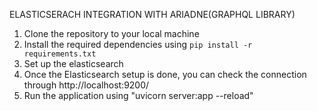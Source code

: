 ELASTICSERACH INTEGRATION WITH ARIADNE(GRAPHQL LIBRARY)

1. Clone the repository to your local machine
2. Install the required dependencies using `pip install -r requirements.txt`
3. Set up the elasticsearch
4. Once the Elasticsearch setup is done, you can check the connection through http://localhost:9200/
5. Run the application using "uvicorn server:app --reload"